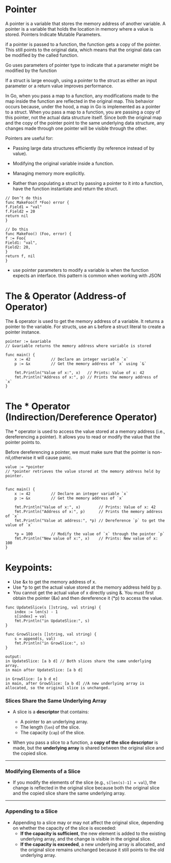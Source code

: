 # Pointer 

A pointer is a variable that stores the memory address of another variable. A pointer is a variable that holds the location in memory where a value is stored.
Pointers Indicate Mutable Parameters.

if a pointer is passed to a function, the function gets a copy of the pointer.
This still points to the original data, which means that the original data can be
modified by the called function.

Go uses parameters of pointer type to indicate that a
parameter might be modified by the function

If a struct is large enough, using a pointer to the struct as either an input parameter
or a return value improves performance.

In Go, when you pass a map to a function, any modifications made to the map inside the function are reflected in the original map. This behavior occurs because, under the hood, a map in Go is implemented as a pointer to a struct. When you pass a map to a function, you are passing a copy of this pointer, not the actual data structure itself. Since both the original map and the copy of the pointer point to the same underlying data structure, any changes made through one pointer will be visible through the other.
 
 Pointers are useful for: 
- Passing large data structures efficiently (by reference instead of by value).
- Modifying the original variable inside a function.
- Managing memory more explicitly.

- Rather than populating a struct by passing a pointer to it into a function, have the function instantiate and return the struct.

```
// Don’t do this
func MakeFoo(f *Foo) error {
f.Field1 = "val"
f.Field2 = 20
return nil
}

// Do this
func MakeFoo() (Foo, error) {
f := Foo{
Field1: "val",
Field2: 20,
}
return f, nil
}
```

- use pointer parameters to modify a variable is when the
function expects an interface. this pattern is common when working with JSON

# The & Operator (Address-of Operator)
The & operator is used to get the memory address of a variable. It returns a pointer to the variable.
For structs, use an `&` before a struct literal to create a pointer instance.

```
pointer := &variable
// &variable returns the memory address where variable is stored

func main() {
    x := 42         // Declare an integer variable `x`
    p := &x         // Get the memory address of `x` using `&`
    
    fmt.Println("Value of x:", x)   // Prints: Value of x: 42
    fmt.Println("Address of x:", p) // Prints the memory address of `x`
}
```


# The * Operator (Indirection/Dereference Operator)
The * operator is used to access the value stored at a memory address (i.e., dereferencing a pointer). It allows you to read or modify the value that the pointer points to.

Before dereferencing a pointer, we must make sure that the pointer is non-nil,otherwise  it will cause panic.

```
value := *pointer
// *pointer retrieves the value stored at the memory address held by pointer.


func main() {
    x := 42         // Declare an integer variable `x`
    p := &x         // Get the memory address of `x`
    
    fmt.Println("Value of x:", x)        // Prints: Value of x: 42
    fmt.Println("Address of x:", p)      // Prints the memory address of `x`
    fmt.Println("Value at address:", *p) // Dereference `p` to get the value of `x`
    
    *p = 100        // Modify the value of `x` through the pointer `p`
    fmt.Println("New value of x:", x)    // Prints: New value of x: 100
}

```

# Keypoints:
- Use &x to get the memory address  of x.
- Use *p to get the actual value  stored at the memory address held by p.
- You cannot get the actual value of x directly using &. You must first obtain the pointer (&x) and then dereference it (*p) to access the value.


```
func UpdateSlice(s []string, val string) {
	index := len(s) - 1
	s[index] = val
	fmt.Println("in UpdateSlice:", s)
}

func GrowSlice(s []string, val string) {
	s = append(s, val)
	fmt.Println("in GrowSlice:", s)
}

output: 
in UpdateSlice: [a b d] // Both slices share the same underlying array.
in main after UpdateSlice: [a b d]

in GrowSlice: [a b d e]
in main, after GrowSlice: [a b d] //A new underlying array is allocated, so the original slice is unchanged.
```


### Slices Share the Same Underlying Array

- A slice is a **descriptor** that contains:
  - A pointer to an underlying array.
  - The length (`len`) of the slice.
  - The capacity (`cap`) of the slice.

- When you pass a slice to a function, a **copy of the slice descriptor** is made, but the **underlying array** is shared between the original slice and the copied slice.

---

### Modifying Elements of a Slice

- If you modify the elements of the slice (e.g., `s[len(s)-1] = val`), the change is reflected in the original slice because both the original slice and the copied slice share the same underlying array.

---

### Appending to a Slice

- Appending to a slice may or may not affect the original slice, depending on whether the capacity of the slice is exceeded:
  - **If the capacity is sufficient**, the new element is added to the existing underlying array, and the change is visible in the original slice.
  - **If the capacity is exceeded**, a new underlying array is allocated, and the original slice remains unchanged because it still points to the old underlying array.
     